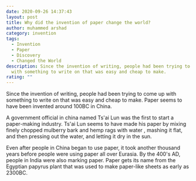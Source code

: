 ```yaml
---
date: 2020-09-26 14:37:43
layout: post
title: Why did the invention of paper change the world?
author: muhammed arshad
category: invention
tags:
  - Invention
  - Paper
  - Discovery
  - Changed the World
description: Since the invention of writing, people had been trying to come up
  with something to write on that was easy and cheap to make.
rating: ""
---
```

Since the invention of writing, people had been trying to come up with something to write on that was easy and cheap to make. Paper seems to have been invented around 100BC in China.

A government official in china named Ts'ai Lun was the first to start a paper-making  industry. Ts'ai Lun seems  to have made his paper by mixing finely chopped mulberry bark and hemp rags with water , mashing it flat, and then pressing out the water, and letting it dry in the sun.

Even after people in China began to use paper, it took another thousand years before people were using paper all over Eurasia. By the 400's AD, people in India were also marking paper. Paper gets its name from the Egyptian papyrus plant that was used to make paper-like sheets as early as 2300BC.